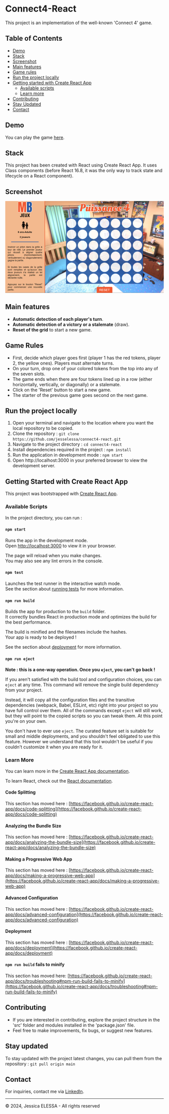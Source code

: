 # Connect4-React

This project is an implementation of the well-known 'Connect 4' game.

## Table of Contents

- [Demo](#demo)
- [Stack](#stack)
- [Screenshot](#screenshot)
- [Main features](#main-features)
- [Game rules](#game-rules)
- [Run the project locally](#run-the-project-locally)
- [Getting started with Create React App](#getting-started-with-create-react-app)
  - [Available scripts](#available-scripts)
  - [Learn more](#learn-more)
- [Contributing](#contributing)
- [Stay Updated](#stay-updated)
- [Contact](#contact)

## Demo

You can play the game [here](https://jesselessa.github.io/connect4-react).

## Stack

This project has been created with React using Create React App. 
It uses Class components (before React 16.8, it was the only way to track state and lifecycle on a React component).

## Screenshot

![Screenshot](./public/screenshot.png)

## Main features

- **Automatic detection of each player's turn**.
- **Automatic detection of a victory or a stalemate** (draw).
- **Reset of the grid** to start a new game.

## Game Rules

- First, decide which player goes first (player 1 has the red tokens, player 2, the yellow ones). Players must alternate turns.
- On your turn, drop one of your colored tokens from the top into any of the seven slots.
- The game ends when there are four tokens lined up in a row (either horizontally, vertically, or diagonally) or a stalemate.
- Click on the 'Reset' button to start a new game.
- The starter of the previous game goes second on the next game.

## Run the project locally

1. Open your terminal and navigate to the location where you want the local repository to be copied.
2. Clone the repository : `git clone https://github.com/jesselessa/connect4-react.git`
3. Navigate to the project directory : `cd connect4-react`
4. Install dependencies required in the project : `npm install`
5. Run the application in development mode : `npm start`
6. Open http://localhost:3000 in your preferred browser to view the development server.

## Getting Started with Create React App

This project was bootstrapped with [Create React App](https://github.com/facebook/create-react-app).

### Available Scripts

In the project directory, you can run :

#### `npm start`

Runs the app in the development mode.\
Open [http://localhost:3000](http://localhost:3000) to view it in your browser.

The page will reload when you make changes.\
You may also see any lint errors in the console.

#### `npm test`

Launches the test runner in the interactive watch mode.\
See the section about [running tests](https://facebook.github.io/create-react-app/docs/running-tests) for more information.

#### `npm run build`

Builds the app for production to the `build` folder.\
It correctly bundles React in production mode and optimizes the build for the best performance.

The build is minified and the filenames include the hashes.\
Your app is ready to be deployed !

See the section about [deployment](https://facebook.github.io/create-react-app/docs/deployment) for more information.

#### `npm run eject`

**Note : this is a one-way operation. Once you `eject`, you can't go back !**

If you aren't satisfied with the build tool and configuration choices, you can `eject` at any time. This command will remove the single build dependency from your project.

Instead, it will copy all the configuration files and the transitive dependencies (webpack, Babel, ESLint, etc) right into your project so you have full control over them. All of the commands except `eject` will still work, but they will point to the copied scripts so you can tweak them. At this point you're on your own.

You don't have to ever use `eject`. The curated feature set is suitable for small and middle deployments, and you shouldn't feel obligated to use this feature. However we understand that this tool wouldn't be useful if you couldn't customize it when you are ready for it.

### Learn More

You can learn more in the [Create React App documentation](https://facebook.github.io/create-react-app/docs/getting-started).

To learn React, check out the [React documentation](https://reactjs.org/).

#### Code Splitting

This section has moved here : [https://facebook.github.io/create-react-app/docs/code-splitting](https://facebook.github.io/create-react-app/docs/code-splitting)

#### Analyzing the Bundle Size

This section has moved here : [https://facebook.github.io/create-react-app/docs/analyzing-the-bundle-size](https://facebook.github.io/create-react-app/docs/analyzing-the-bundle-size)

#### Making a Progressive Web App

This section has moved here : [https://facebook.github.io/create-react-app/docs/making-a-progressive-web-app](https://facebook.github.io/create-react-app/docs/making-a-progressive-web-app)

#### Advanced Configuration

This section has moved here : [https://facebook.github.io/create-react-app/docs/advanced-configuration](https://facebook.github.io/create-react-app/docs/advanced-configuration)

#### Deployment

This section has moved here : [https://facebook.github.io/create-react-app/docs/deployment](https://facebook.github.io/create-react-app/docs/deployment)

#### `npm run build` fails to minify

This section has moved here: [https://facebook.github.io/create-react-app/docs/troubleshooting#npm-run-build-fails-to-minify](https://facebook.github.io/create-react-app/docs/troubleshooting#npm-run-build-fails-to-minify)

## Contributing

- If you are interested in contributing, explore the project structure in the 'src' folder and modules installed in the 'package.json' file.
- Feel free to make improvements, fix bugs, or suggest new features.

## Stay updated

To stay updated with the project latest changes, you can pull them from the repository : `git pull origin main`

## Contact

For inquiries, contact me via [LinkedIn](https://www.linkedin.com/in/jessica-elessa/).

---

&copy; 2024, Jessica ELESSA - All rights reserved
